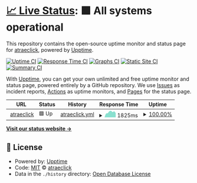 # [📈 Live Status](https://atraeclick.github.io/status): <!--live status--> **🟩 All systems operational**

This repository contains the open-source uptime monitor and status page for [atraeclick](https://atraeclick.github.io/status), powered by [Upptime](https://github.com/upptime/upptime).

[![Uptime CI](https://github.com/atraeclick/status/workflows/Uptime%20CI/badge.svg)](https://github.com/atraeclick/status/actions?query=workflow%3A%22Uptime+CI%22)
[![Response Time CI](https://github.com/atraeclick/status/workflows/Response%20Time%20CI/badge.svg)](https://github.com/atraeclick/status/actions?query=workflow%3A%22Response+Time+CI%22)
[![Graphs CI](https://github.com/atraeclick/status/workflows/Graphs%20CI/badge.svg)](https://github.com/atraeclick/status/actions?query=workflow%3A%22Graphs+CI%22)
[![Static Site CI](https://github.com/atraeclick/status/workflows/Static%20Site%20CI/badge.svg)](https://github.com/atraeclick/status/actions?query=workflow%3A%22Static+Site+CI%22)
[![Summary CI](https://github.com/atraeclick/status/workflows/Summary%20CI/badge.svg)](https://github.com/atraeclick/status/actions?query=workflow%3A%22Summary+CI%22)

With [Upptime](https://upptime.js.org), you can get your own unlimited and free uptime monitor and status page, powered entirely by a GitHub repository. We use [Issues](https://github.com/atraeclick/status/issues) as incident reports, [Actions](https://github.com/atraeclick/status/actions) as uptime monitors, and [Pages](https://atraeclick.github.io/status) for the status page.

<!--start: status pages-->
<!-- This summary is generated by Upptime (https://github.com/upptime/upptime) -->
<!-- Do not edit this manually, your changes will be overwritten -->
<!-- prettier-ignore -->
| URL | Status | History | Response Time | Uptime |
| --- | ------ | ------- | ------------- | ------ |
| <img alt="" src="https://icons.duckduckgo.com/ip3/atraeclick.com.ico" height="13"> [atraeclick](https://atraeclick.com) | 🟩 Up | [atraeclick.yml](https://github.com/atraeclick/status/commits/HEAD/history/atraeclick.yml) | <details><summary><img alt="Response time graph" src="./graphs/atraeclick/response-time-week.png" height="20"> 1825ms</summary><br><a href="https://atraeclick.github.io/status/history/atraeclick"><img alt="Response time 1203" src="https://img.shields.io/endpoint?url=https%3A%2F%2Fraw.githubusercontent.com%2Fatraeclick%2Fstatus%2FHEAD%2Fapi%2Fatraeclick%2Fresponse-time.json"></a><br><a href="https://atraeclick.github.io/status/history/atraeclick"><img alt="24-hour response time 1990" src="https://img.shields.io/endpoint?url=https%3A%2F%2Fraw.githubusercontent.com%2Fatraeclick%2Fstatus%2FHEAD%2Fapi%2Fatraeclick%2Fresponse-time-day.json"></a><br><a href="https://atraeclick.github.io/status/history/atraeclick"><img alt="7-day response time 1825" src="https://img.shields.io/endpoint?url=https%3A%2F%2Fraw.githubusercontent.com%2Fatraeclick%2Fstatus%2FHEAD%2Fapi%2Fatraeclick%2Fresponse-time-week.json"></a><br><a href="https://atraeclick.github.io/status/history/atraeclick"><img alt="30-day response time 1707" src="https://img.shields.io/endpoint?url=https%3A%2F%2Fraw.githubusercontent.com%2Fatraeclick%2Fstatus%2FHEAD%2Fapi%2Fatraeclick%2Fresponse-time-month.json"></a><br><a href="https://atraeclick.github.io/status/history/atraeclick"><img alt="1-year response time 1203" src="https://img.shields.io/endpoint?url=https%3A%2F%2Fraw.githubusercontent.com%2Fatraeclick%2Fstatus%2FHEAD%2Fapi%2Fatraeclick%2Fresponse-time-year.json"></a></details> | <details><summary><a href="https://atraeclick.github.io/status/history/atraeclick">100.00%</a></summary><a href="https://atraeclick.github.io/status/history/atraeclick"><img alt="All-time uptime 97.34%" src="https://img.shields.io/endpoint?url=https%3A%2F%2Fraw.githubusercontent.com%2Fatraeclick%2Fstatus%2FHEAD%2Fapi%2Fatraeclick%2Fuptime.json"></a><br><a href="https://atraeclick.github.io/status/history/atraeclick"><img alt="24-hour uptime 100.00%" src="https://img.shields.io/endpoint?url=https%3A%2F%2Fraw.githubusercontent.com%2Fatraeclick%2Fstatus%2FHEAD%2Fapi%2Fatraeclick%2Fuptime-day.json"></a><br><a href="https://atraeclick.github.io/status/history/atraeclick"><img alt="7-day uptime 100.00%" src="https://img.shields.io/endpoint?url=https%3A%2F%2Fraw.githubusercontent.com%2Fatraeclick%2Fstatus%2FHEAD%2Fapi%2Fatraeclick%2Fuptime-week.json"></a><br><a href="https://atraeclick.github.io/status/history/atraeclick"><img alt="30-day uptime 100.00%" src="https://img.shields.io/endpoint?url=https%3A%2F%2Fraw.githubusercontent.com%2Fatraeclick%2Fstatus%2FHEAD%2Fapi%2Fatraeclick%2Fuptime-month.json"></a><br><a href="https://atraeclick.github.io/status/history/atraeclick"><img alt="1-year uptime 97.34%" src="https://img.shields.io/endpoint?url=https%3A%2F%2Fraw.githubusercontent.com%2Fatraeclick%2Fstatus%2FHEAD%2Fapi%2Fatraeclick%2Fuptime-year.json"></a></details>

<!--end: status pages-->

[**Visit our status website →**](https://atraeclick.github.io/status)

## 📄 License

- Powered by: [Upptime](https://github.com/upptime/upptime)
- Code: [MIT](./LICENSE) © [atraeclick](https://atraeclick.github.io/status)
- Data in the `./history` directory: [Open Database License](https://opendatacommons.org/licenses/odbl/1-0/)
